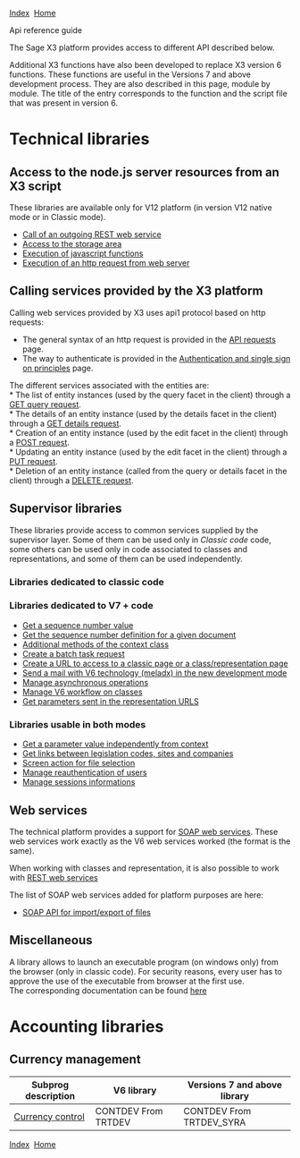 [Index](index.html)  [Home](getting-started_home.html)

Api reference guide

The Sage X3 platform provides access to different API described below.

Additional X3 functions have also been developed to replace X3 version 6 functions. These functions are useful in the Versions 7 and above development process. They are also described in this page, module by module. The title of the entry corresponds to the function and the script file that was present in version 6.

# Technical libraries

## Access to the node.js server resources from an X3 script

These libraries are available only for V12 platform (in version V12 native mode or in Classic mode).

* [Call of an outgoing REST web service](api-guide_api-asyrrestcli.html#exec_rest_ws)
* [Access to the storage area](api-guide_api-asyrsarea.html)
* [Execution of javascript functions](api-guide_api-asyrwebser.html#exec_js)
* [Execution of an http request from web server](api-guide_api-asyrwebser.html#exec_http)

## Calling services provided by the X3 platform

Calling web services provided by X3 uses api1 protocol based on http requests:

* The general syntax of an http request is provided in the [API requests](api-guide_api-requests.html) page.
* The way to authenticate is provided in the [Authentication and single sign on principles](administration-reference_authentication-and-single-sign-on-principles.html) page.

The different services associated with the entities are:  
\* The list of entity instances (used by the query facet in the client) through a [GET query request](api-guide_api-get-query.html).  
\* The details of an entity instance (used by the details facet in the client) through a [GET details request](api-guide_api-get-details.html).  
\* Creation of an entity instance (used by the edit facet in the client) through a [POST request](api-guide_api-post.html).  
\* Updating an entity instance (used by the edit facet in the client) through a [PUT request](api-guide_api-put.html).  
\* Deletion of an entity instance (called from the query or details facet in the client) through a [DELETE request](api-guide_api-delete.html).

## Supervisor libraries

These libraries provide access to common services supplied by the supervisor layer. Some of them can be used only in *Classic code* code, some others can be used only in code associated to classes and representations, and some of them can be used independently.

### Libraries dedicated to classic code

### Libraries dedicated to V7 + code

* [Get a sequence number value](api-guide_get-a-sequence-number-value.html)
* [Get the sequence number definition for a given document](api-guide_get-sequence-number-assignment.html)
* [Additional methods of the context class](api-guide_api-context-methods.html)
* [Create a batch task request](api-guide_batch-request.html)
* [Create a URL to access to a classic page or a class/representation page](api-guide_create-url.html)
* [Send a mail with V6 technology (meladx) in the new development mode](api-guide_send-mail.html)
* [Manage asynchronous operations](developer-guide_managing-asynchronous-operations.html)
* [Manage V6 workflow on classes](developer-guide_managing-V6-workflow-on-classes.html)
* [Get parameters sent in the representation URLS](api-guide_get-URL-parameter-values.html)

### Libraries usable in both modes

* [Get a parameter value independently from context](api-guide_api-parameter-value.html)
* [Get links between legislation codes, sites and companies](api-guide_get-links-between-legislation-codes,-sites-and-companies.html)
* [Screen action for file selection](api-guide_file-selection-action.html)
* [Manage reauthentication of users](api-guide_user-authentication.html)
* [Manage sessions informations](api-guide_manage-sessions-informations.html)

## Web services

The technical platform provides a support for [SOAP web services](api-guide_soap-web-services.html). These web services work exactly as the V6 web services worked (the format is the same).

When working with classes and representation, it is also possible to work with [REST web services](integration-guide_ws-overview.html#ws-rest)

The list of SOAP web services added for platform purposes are here:

* [SOAP API for import/export of files](api-guide_api-soap-import-export.html)

## Miscellaneous

A library allows to launch an executable program (on windows only) from the browser (only in classic code). For security reasons, every user has to approve the use of the executable from browser at the first use.  
The corresponding documentation can be found [here](how-to_how-to-launch-exe-from-classic-session.html)

# Accounting libraries

## Currency management

| Subprog description | V6 library | Versions 7 and above library |
| --- | --- | --- |
| [Currency control](api-guide_contdev.html) | CONTDEV From TRTDEV | CONTDEV From TRTDEV\_SYRA |

  

[Index](index.html)  [Home](getting-started_home.html)